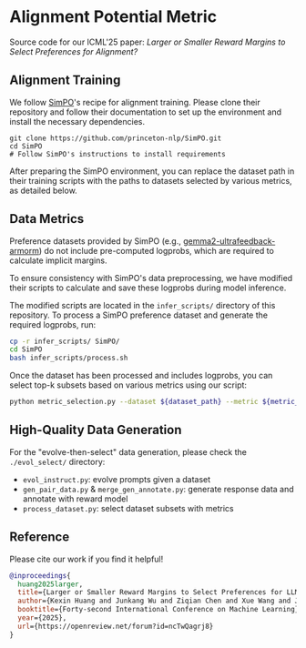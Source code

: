 # Alignment Potential Metric

Source code for our ICML'25 paper: *Larger or Smaller Reward Margins to Select Preferences for Alignment?*

## Alignment Training

We follow [SimPO](https://github.com/princeton-nlp/SimPO)'s recipe for alignment training.
Please clone their repository and follow their documentation to set up the environment and install the necessary dependencies.

```shell
git clone https://github.com/princeton-nlp/SimPO.git
cd SimPO
# Follow SimPO's instructions to install requirements
```

After preparing the SimPO environment, you can replace the dataset path in their training scripts with the paths to datasets selected by various metrics, as detailed below.

## Data Metrics

Preference datasets provided by SimPO (e.g., [gemma2-ultrafeedback-armorm](https://huggingface.co/datasets/princeton-nlp/gemma2-ultrafeedback-armorm)) do not include pre-computed logprobs, which are required to calculate implicit margins.

To ensure consistency with SimPO's data preprocessing, we have modified their scripts to calculate and save these logprobs during model inference.

The modified scripts are located in the `infer_scripts/` directory of this repository. 
To process a SimPO preference dataset and generate the required logprobs, run:
```bash
cp -r infer_scripts/ SimPO/
cd SimPO
bash infer_scripts/process.sh
```

Once the dataset has been processed and includes logprobs, you can select top-k subsets based on various metrics using our script:
```bash
python metric_selection.py --dataset ${dataset_path} --metric ${metric_name}
```

## High-Quality Data Generation

For the "evolve-then-select" data generation, please check the `./evol_select/` directory:

- `evol_instruct.py`: evolve prompts given a dataset
- `gen_pair_data.py` & `merge_gen_annotate.py`: generate response data and annotate with reward model
- `process_dataset.py`: select dataset subsets with metrics

## Reference
Please cite our work if you find it helpful!
```bibtex
@inproceedings{
  huang2025larger,
  title={Larger or Smaller Reward Margins to Select Preferences for LLM Alignment?},
  author={Kexin Huang and Junkang Wu and Ziqian Chen and Xue Wang and Jinyang Gao and Bolin Ding and Jiancan Wu and Xiangnan He and Xiang Wang},
  booktitle={Forty-second International Conference on Machine Learning},
  year={2025},
  url={https://openreview.net/forum?id=ncTwQagrj8}
}
```
